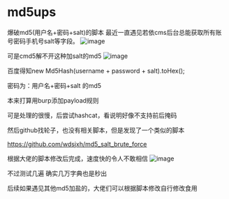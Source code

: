 # md5ups
爆破md5(用户名+密码+salt)的脚本
最近一直遇见若依cms后台总能获取所有账号密码手机号salt等字段。
![image](https://user-images.githubusercontent.com/46959313/141808155-4c8da579-6b0f-4d6a-b5db-ead5708521a3.png)

可是cmd5解不开这种加salt的md5
![image](https://user-images.githubusercontent.com/46959313/141808289-840c53b3-6ec4-4746-8d50-a04784287540.png)


百度得知new Md5Hash(username + password + salt).toHex();

密码为：用户名+密码+salt 的md5

本来打算用burp添加payload规则

可是处理的很慢，后尝试hashcat，看说明好像不支持前后掩码

然后github找轮子，也没有相关脚本，但是发现了一个类似的脚本

https://github.com/wdsjxh/md5_salt_brute_force

根据大佬的脚本修改后完成，速度快的令人不敢相信
![image](https://user-images.githubusercontent.com/46959313/141808814-9176bb2e-fc31-48ea-b53e-85a284bc2285.png)

不过测试几遍 确实几万字典也是秒出

后续如果遇见其他md5加盐的，大佬们可以根据脚本修改自行修改食用
